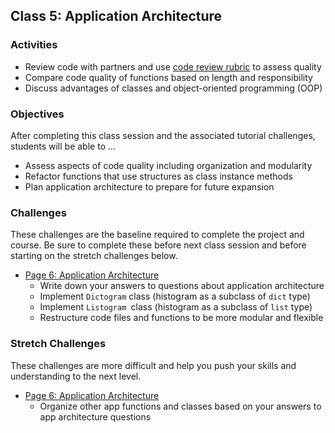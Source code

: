 ## Class 5: Application Architecture

### Activities
- Review code with partners and use [code review rubric] to assess quality
- Compare code quality of functions based on length and responsibility
- Discuss advantages of classes and object-oriented programming (OOP)

### Objectives
After completing this class session and the associated tutorial challenges, students will be able to ...
- Assess aspects of code quality including organization and modularity
- Refactor functions that use structures as class instance methods
- Plan application architecture to prepare for future expansion

### Challenges
These challenges are the baseline required to complete the project and course.
Be sure to complete these before next class session and before starting on the stretch challenges below.
- [Page 6: Application Architecture]
    - Write down your answers to questions about application architecture
    - Implement `Dictogram` class (histogram as a subclass of `dict` type)
    - Implement `Listogram `class (histogram as a subclass of `list` type)
    - Restructure code files and functions to be more modular and flexible

### Stretch Challenges
These challenges are more difficult and help you push your skills and understanding to the next level.
- [Page 6: Application Architecture]
    - Organize other app functions and classes based on your answers to app architecture questions


[code review rubric]: http://make.sc/code-review-rubric
[Page 6: Application Architecture]: https://www.makeschool.com/academy/tutorial/tweet-generator-data-structures-probability-with-python/application-architecture
